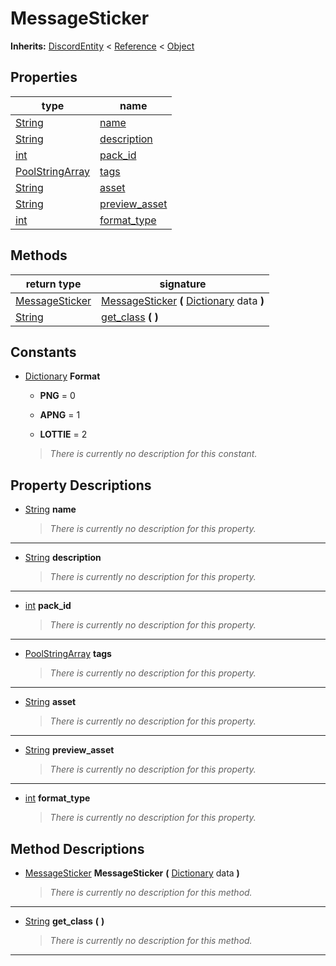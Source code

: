   
# MessageSticker
  
**Inherits:** [DiscordEntity](./class_discordentity.md) < [Reference](https://docs.godotengine.org/en/3.5/classes/class_reference.html) < [Object](https://docs.godotengine.org/en/3.5/classes/class_object.html)  
  
  
## Properties
  
| type                                                                                      | name                                      |
|-------------------------------------------------------------------------------------------|-------------------------------------------|
| [String](https://docs.godotengine.org/en/3.5/classes/class_string.html)                   | [name](#property-name)                    |
| [String](https://docs.godotengine.org/en/3.5/classes/class_string.html)                   | [description](#property-description)      |
| [int](https://docs.godotengine.org/en/3.5/classes/class_int.html)                         | [pack\_id](#property-pack-id)             |
| [PoolStringArray](https://docs.godotengine.org/en/3.5/classes/class_poolstringarray.html) | [tags](#property-tags)                    |
| [String](https://docs.godotengine.org/en/3.5/classes/class_string.html)                   | [asset](#property-asset)                  |
| [String](https://docs.godotengine.org/en/3.5/classes/class_string.html)                   | [preview\_asset](#property-preview-asset) |
| [int](https://docs.godotengine.org/en/3.5/classes/class_int.html)                         | [format\_type](#property-format-type)     |  
  
## Methods
  
| return type                                                             | signature                                                                                                                                 |
|-------------------------------------------------------------------------|-------------------------------------------------------------------------------------------------------------------------------------------|
| [MessageSticker](./class_messagesticker.md)                             | [MessageSticker](#method-MessageSticker) **(** [Dictionary](https://docs.godotengine.org/en/3.5/classes/class_dictionary.html) data **)** |
| [String](https://docs.godotengine.org/en/3.5/classes/class_string.html) | [get\_class](#method-get-class) **(**  **)**                                                                                              |  
  
## Constants
  
- [Dictionary](https://docs.godotengine.org/en/3.5/classes/class_dictionary.html) **Format**  
  
	- **PNG** = 0  

	- **APNG** = 1  

	- **LOTTIE** = 2  

  
	> *There is currently no description for this constant.*
  
  
## Property Descriptions
  
- <a name="property-name"></a>[String](https://docs.godotengine.org/en/3.5/classes/class_string.html) **name**  
  
	> *There is currently no description for this property.*  
________________

- <a name="property-description"></a>[String](https://docs.godotengine.org/en/3.5/classes/class_string.html) **description**  
  
	> *There is currently no description for this property.*  
________________

- <a name="property-pack-id"></a>[int](https://docs.godotengine.org/en/3.5/classes/class_int.html) **pack_id**  
  
	> *There is currently no description for this property.*  
________________

- <a name="property-tags"></a>[PoolStringArray](https://docs.godotengine.org/en/3.5/classes/class_poolstringarray.html) **tags**  
  
	> *There is currently no description for this property.*  
________________

- <a name="property-asset"></a>[String](https://docs.godotengine.org/en/3.5/classes/class_string.html) **asset**  
  
	> *There is currently no description for this property.*  
________________

- <a name="property-preview-asset"></a>[String](https://docs.godotengine.org/en/3.5/classes/class_string.html) **preview_asset**  
  
	> *There is currently no description for this property.*  
________________

- <a name="property-format-type"></a>[int](https://docs.godotengine.org/en/3.5/classes/class_int.html) **format_type**  
  
	> *There is currently no description for this property.*
  
  
## Method Descriptions
  
- <a name="method-MessageSticker"></a>[MessageSticker](./class_messagesticker.md) **MessageSticker** **(** [Dictionary](https://docs.godotengine.org/en/3.5/classes/class_dictionary.html) data **)**  
  
	> *There is currently no description for this method.*  
________________

- <a name="method-get-class"></a>[String](https://docs.godotengine.org/en/3.5/classes/class_string.html) **get\_class** **(**  **)**  
  
	> *There is currently no description for this method.*  
________________

  
